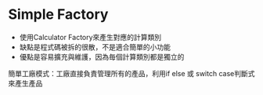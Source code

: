 # Simple Factory
 * 使用Calculator Factory來產生對應的計算類別
 * 缺點是程式碼被拆的很散，不是適合簡單的小功能
 * 優點是容易擴充與維護，因為毎個計算類別都是獨立的

簡單工廠模式：工廠直接負責管理所有的產品，利用if else 或 switch case判斷式來產生產品
